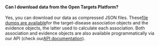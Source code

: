 #### Can I download data from the Open Targets Platform?

Yes, you can download our data as compressed JSON files. These[file dumps are available](http://www.targetvalidation.org/downloads/data)for the target-disease association objects and the evidence objects, the latter used to calculate each association. Both association and evidence objects are also available programmatically via our API \(check our[API documentation](http://api.opentargets.io/v3/platform/docs)\).

  


